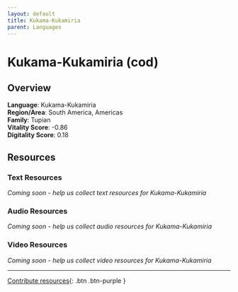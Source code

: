 ```yaml
---
layout: default
title: Kukama-Kukamiria
parent: Languages
---
```


# Kukama-Kukamiria (cod)

## Overview

**Language**: Kukama-Kukamiria  
**Region/Area**: South America, Americas  
**Family**: Tupian  
**Vitality Score**: -0.86  
**Digitality Score**: 0.18  

## Resources

### Text Resources
*Coming soon - help us collect text resources for Kukama-Kukamiria*

### Audio Resources
*Coming soon - help us collect audio resources for Kukama-Kukamiria*

### Video Resources
*Coming soon - help us collect video resources for Kukama-Kukamiria*

---

[Contribute resources](https://fairtrain.github.io/){: .btn .btn-purple }
